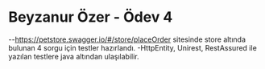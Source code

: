 # Beyzanur Özer - Ödev 4

--https://petstore.swagger.io/#/store/placeOrder sitesinde store altında bulunan 4 sorgu için testler hazırlandı.
-HttpEntity, Unirest, RestAssured ile yazılan testlere java altından ulaşılabilir.